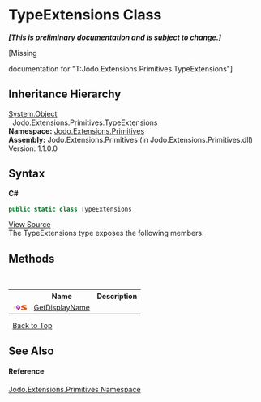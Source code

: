 # TypeExtensions Class
 _**\[This is preliminary documentation and is subject to change.\]**_

\[Missing <summary> documentation for "T:Jodo.Extensions.Primitives.TypeExtensions"\]


## Inheritance Hierarchy
<a href="https://docs.microsoft.com/dotnet/api/system.object" target="_blank" rel="noopener noreferrer">System.Object</a><br />&nbsp;&nbsp;Jodo.Extensions.Primitives.TypeExtensions<br />
**Namespace:**&nbsp;<a href="N_Jodo_Extensions_Primitives">Jodo.Extensions.Primitives</a><br />**Assembly:**&nbsp;Jodo.Extensions.Primitives (in Jodo.Extensions.Primitives.dll) Version: 1.1.0.0

## Syntax

**C#**<br />
``` C#
public static class TypeExtensions
```

<a href="https://github.com/JosephJShort/Jodo.Extensions/blob/main/src/Jodo.Extensions.Primitives/TypeExtensions.cs" rel="noopener noreferrer" title="View the source code">View Source</a><br />
The TypeExtensions type exposes the following members.


## Methods
&nbsp;<table><tr><th></th><th>Name</th><th>Description</th></tr><tr><td>![Public method](media/pubmethod.gif "Public method")![Static member](media/static.gif "Static member")</td><td><a href="M_Jodo_Extensions_Primitives_TypeExtensions_GetDisplayName">GetDisplayName</a></td><td /></tr></table>&nbsp;
<a href="#typeextensions-class">Back to Top</a>

## See Also


#### Reference
<a href="N_Jodo_Extensions_Primitives">Jodo.Extensions.Primitives Namespace</a><br />